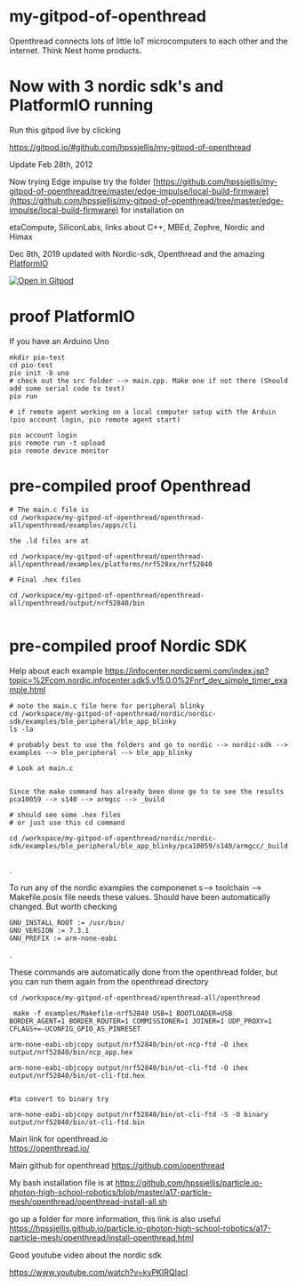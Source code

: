 # my-gitpod-of-openthread

Openthread connects lots of little IoT microcomputers to each other and the internet. Think Nest home products.


# Now with 3 nordic sdk's and PlatformIO running

Run this gitpod live by clicking


https://gitpod.io/#github.com/hpssjellis/my-gitpod-of-openthread


Update Feb 28th, 2012

Now trying Edge impulse try the folder [https://github.com/hpssjellis/my-gitpod-of-openthread/tree/master/edge-impulse/local-build-firmware](https://github.com/hpssjellis/my-gitpod-of-openthread/tree/master/edge-impulse/local-build-firmware) for installation on 

etaCompute, SiliconLabs, links about C++, MBEd, Zephre, Nordic and Himax




Dec 8th, 2019 updated with Nordic-sdk, Openthread and the amazing [PlatformIO](https://platformio.org/) 

[![Open in Gitpod](https://gitpod.io/button/open-in-gitpod.svg)](https://gitpod.io#snapshot/ebe6a6ac-0341-41cc-99b2-5da0ea3f8a83)

# proof PlatformIO


If you have an Arduino Uno
```
mkdir pio-test
cd pio-test
pio init -b uno
# check out the src folder --> main.cpp. Make one if not there (Should add some serial code to test)
pio run

# if remote agent working on a local computer setup with the Arduin (pio account login, pio remote agent start)

pio account login
pio remote run -t upload
pio remote device monitor

```




# pre-compiled proof Openthread

```
# The main.c file is
cd /workspace/my-gitpod-of-openthread/openthread-all/openthread/examples/apps/cli

the .ld files are at 

cd /workspace/my-gitpod-of-openthread/openthread-all/openthread/examples/platforms/nrf528xx/nrf52840

# Final .hex files

cd /workspace/my-gitpod-of-openthread/openthread-all/openthread/output/nrf52840/bin


```



# pre-compiled proof Nordic SDK

Help about each example https://infocenter.nordicsemi.com/index.jsp?topic=%2Fcom.nordic.infocenter.sdk5.v15.0.0%2Fnrf_dev_simple_timer_example.html


```
# note the main.c file here for peripheral blinky
cd /workspace/my-gitpod-of-openthread/nordic/nordic-sdk/examples/ble_peripheral/ble_app_blinky
ls -la

# probably best to use the folders and go to nordic --> nordic-sdk --> examples --> ble_peripheral --> ble_app_blinky

# Look at main.c


Since the make command has already been done go to to see the results
pca10059 --> s140 --> armgcc --> _build

# should see some .hex files
# or just use this cd command

cd /workspace/my-gitpod-of-openthread/nordic/nordic-sdk/examples/ble_peripheral/ble_app_blinky/pca10059/s140/armgcc/_build


```
.

To run any of the nordic examples the componenet s--> toolchain --> Makefile.posix file needs these values. Should have been automatically changed. But worth checking

```
GNU_INSTALL_ROOT := /usr/bin/
GNU_VERSION := 7.3.1
GNU_PREFIX := arm-none-eabi

```
.



These commands are automatically done from the openthread folder, but you can run them again from the openthread directory

```
cd /workspace/my-gitpod-of-openthread/openthread-all/openthread

 make -f examples/Makefile-nrf52840 USB=1 BOOTLOADER=USB BORDER_AGENT=1 BORDER_ROUTER=1 COMMISSIONER=1 JOINER=1 UDP_PROXY=1 CFLAGS+=-UCONFIG_GPIO_AS_PINRESET 
 
arm-none-eabi-objcopy output/nrf52840/bin/ot-ncp-ftd -O ihex output/nrf52840/bin/ncp_app.hex

arm-none-eabi-objcopy output/nrf52840/bin/ot-cli-ftd -O ihex output/nrf52840/bin/ot-cli-ftd.hex


#to convert to binary try

arm-none-eabi-objcopy output/nrf52840/bin/ot-cli-ftd -S -O binary output/nrf52840/bin/ot-cli-ftd.bin 

```


Main link for openthread.io   
https://openthread.io/

Main github for openthread 
https://github.com/openthread



My bash installation file is at https://github.com/hpssjellis/particle.io-photon-high-school-robotics/blob/master/a17-particle-mesh/openthread/openthread-install-all.sh

go up a folder for more information, this link is also useful https://hpssjellis.github.io/particle.io-photon-high-school-robotics/a17-particle-mesh/openthread/install-openthread.html




Good youtube video about the nordic sdk

https://www.youtube.com/watch?v=kyPKIRQIacI


